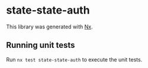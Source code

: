 # state-state-auth

This library was generated with [Nx](https://nx.dev).

## Running unit tests

Run `nx test state-state-auth` to execute the unit tests.
